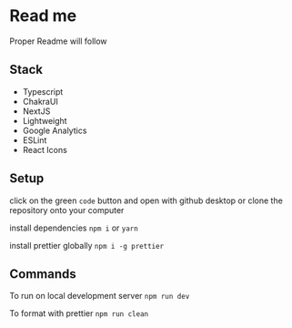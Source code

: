 # Read me

Proper Readme will follow

## Stack

-   Typescript
-   ChakraUI
-   NextJS
-   Lightweight
-   Google Analytics
-   ESLint
-   React Icons

## Setup

click on the green `code` button and open with github desktop or clone the
repository onto your computer

install dependencies `npm i` or `yarn`

install prettier globally `npm i -g prettier`

## Commands

To run on local development server `npm run dev`

To format with prettier `npm run clean`
